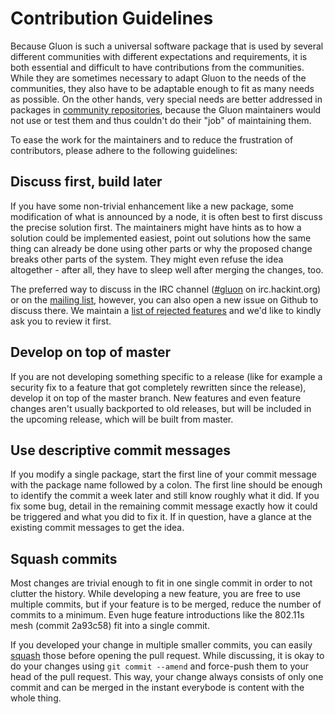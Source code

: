 Contribution Guidelines
=======================

Because Gluon is such a universal software package that is used by several
different communities with different expectations and requirements, it is both
essential and difficult to have contributions from the communities. While they
are sometimes necessary to adapt Gluon to the needs of the communities, they
also have to be adaptable enough to fit as many needs as possible. On the other
hands, very special needs are better addressed in packages in [community
repositories], because the Gluon maintainers would not use or test them and
thus couldn't do their "job" of maintaining them.

To ease the work for the maintainers and to reduce the frustration of
contributors, please adhere to the following guidelines:

Discuss first, build later
--------------------------
If you have some non-trivial enhancement like a new package, some modification
of what is announced by a node, it is often best to first discuss the precise
solution first. The maintainers might have hints as to how a solution could be
implemented easiest, point out solutions how the same thing can already be done
using other parts or why the proposed change breaks other parts of the system.
They might even refuse the idea altogether - after all, they have to sleep well
after merging the changes, too.

The preferred way to discuss in the IRC channel ([#gluon] on irc.hackint.org)
or on the [mailing list], however, you can also open a new issue on Github to
discuss there. We maintain a [list of rejected
features](https://github.com/freifunk-gluon/gluon/wiki/Rejected-Requests) and
we'd like to kindly ask you to review it first.

Develop on top of master
------------------------
If you are not developing something specific to a release (like for example a
security fix to a feature that got completely rewritten since the release),
develop it on top of the master branch. New features and even feature changes
aren't usually backported to old releases, but will be included in the upcoming
release, which will be built from master.

Use descriptive commit messages
-------------------------------
If you modify a single package, start the first line of your commit message
with the package name followed by a colon. The first line should be enough to
identify the commit a week later and still know roughly what it did. If you
fix some bug, detail in the remaining commit message exactly how it could be
triggered and what you did to fix it. If in question, have a glance at the
existing commit messages to get the idea.

Squash commits
--------------
Most changes are trivial enough to fit in one single commit in order to not
clutter the history. While developing a new feature, you are free to use
multiple commits, but if your feature is to be merged, reduce the number of
commits to a minimum. Even huge feature introductions like the 802.11s mesh
(commit 2a93c58) fit into a single commit.

If you developed your change in multiple smaller commits, you can easily
[squash] those before opening the pull request. While discussing, it is okay to
do your changes using `git commit --amend` and force-push them to your head of
the pull request. This way, your change always consists of only one commit and
can be merged in the instant everybode is content with the whole thing.


[community repositories]: http://gluon.readthedocs.org/en/latest/user/site.html#packages
[#gluon]: irc://irc.hackint.org/gluon
[mailing list]: mailto:gluon@luebeck.freifunk.net
[squash]: https://www.git-scm.com/book/en/v2/Git-Tools-Rewriting-History#Squashing-Commits
